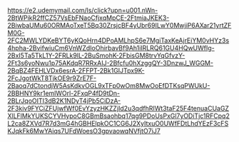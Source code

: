 https://e2.udemymail.com/ls/click?upn=u001.nWn-2BtWPikR2ffCZ57VsEbFNaoCfjxqMpCE-2FtmiaJKEK3-2BiwbaUMu60ORMAoTxeT5Bq30ZrsjcBF4yUbr69ILwY0MwjiP6AXar21yrtZFM0G-2FC2MWLYDKeBYT6yKQoHrn4DPoAMLhpS6e7MgiTaxKeAjrEiYM0vHYz3s4hpha-2BvifwiuCm6VnWZdIoOhirbavBf9Ah1iIRLRQ61GU4HQwUWfIg-2BxI5Ta5TkL1Y-2FRLk9lL-2BuSmohK-2FbisGM8trvYqGfvzY-2Ft3s6yoNwu1p75AKdqR7RRxAIJ-2Bfcfu0hXzggQY-3DnzwJ_WGGM-2BqBZ4FEHLVDx6esrA-2FFPT-2Bk1GIJTpx9K-2FcJgotWkT8TjkOE9r9ZrE7F-2Baoq7dCtondjW5AsKdkvOGL9xTFp0wOm8MwOoEfDTKsqPWUkU-2BBHNY9kr1emlWOrl-2FxqP4fD9tDn-2BLrJqoOITI3dB2K1NDyT4jPb5CiDzA-2F3kiv9FYCiZFUjwfWf0EvYzyzHKZZjId2u3qdfhRIWt3taF25F4tenuaCUaGZXlLFlMkYUKSCYVHypoC8GBmBsaohbq17qg9PDoUsPxGl7yODiTjc1RFCpq2L2ca8ZXVd7R7d3mG4hGBHElpkOC1CG6J2XyItxuO0UWfFDtLhdYEzF3cFSKJqkFk6MwYAiqs7UFdWoesO3gpvaowqNVfjtO7iJ7  
